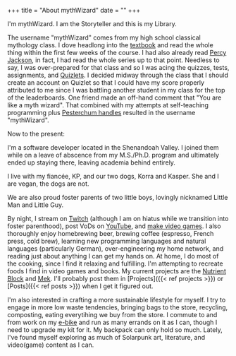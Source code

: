 +++
title = "About mythWizard"
date = ""
+++

I'm mythWizard. I am the Storyteller and this is my Library.

The username "mythWizard" comes from my high school classical mythology class. I dove headlong into the [textbook](https://www.goodreads.com/book/show/23522.Mythology) and read the whole thing within the first few weeks of the course. I had also already read [Percy Jackson](https://rickriordan.com/book/the-lightning-thief/), in fact, I had read the whole series up to that point. Needless to say, I was over-prepared for that class and so I was acing the quizzes, tests, assignments, and [Quizlets](https://quizlet.com/). I decided midway through the class that I should create an account on Quizlet so that I could have my score properly attributed to me since I was battling another student in my class for the top of the leaderboards. One friend made an off-hand comment that "You are like a myth wizard". That combined with my attempts at self-teaching programming plus [Pesterchum handles](https://www.homestuck.com/) resulted in the username "mythWizard".

Now to the present:

I'm a software developer located in the Shenandoah Valley. I joined them while on a leave of abscence from my M.S./Ph.D. program and ultimately ended up staying there, leaving academia behind entirely.

I live with my fiancée, KP, and our two dogs, Korra and Kasper. She and I are vegan, the dogs are not. 

We are also proud foster parents of two little boys, lovingly nicknamed Little Man and Little Guy.

By night, I stream on [Twitch](https://twitch.tv/mythWizard) (although I am on hiatus while we transition into foster parenthood), post VoDs on [YouTube](https://youtube.com/@myth_wizard), and [make video games](https://mythwizard.itch.io/). I also thoroughly enjoy homebrewing beer, brewing coffee (espresso, French press, cold brew), learning new programming languages and natural languages (particularly German), over-engineering my home network, and reading just about anything I can get my hands on. At home, I do most of the cooking, since I find it relaxing and fulfilling. I'm attempting to recreate foods I find in video games and books. My current projects are the [Nutrient Block](https://subnautica.fandom.com/wiki/Nutrient_Block_(Subnautica)) and [Mek](https://wayfarers.fandom.com/wiki/Mek). I'll probably post them in [Projects]({{< ref projects >}}) or [Posts]({{< ref posts >}}) when I get it figured out.

I'm also interested in crafting a more sustainable lifestyle for myself. I try to engage in more low waste tendencies, bringing bags to the store, recycling, composting, eating everytihing we buy from the store. I commute to and from work on my [e-bike](https://ride1up.com/product/prodigy/) and run as many errands on it as I can, though I need to upgrade my kit for it. My backpack can only hold so much. Lately, I've found myself exploring as much of Solarpunk art, literature, and video(game) content as I can.
